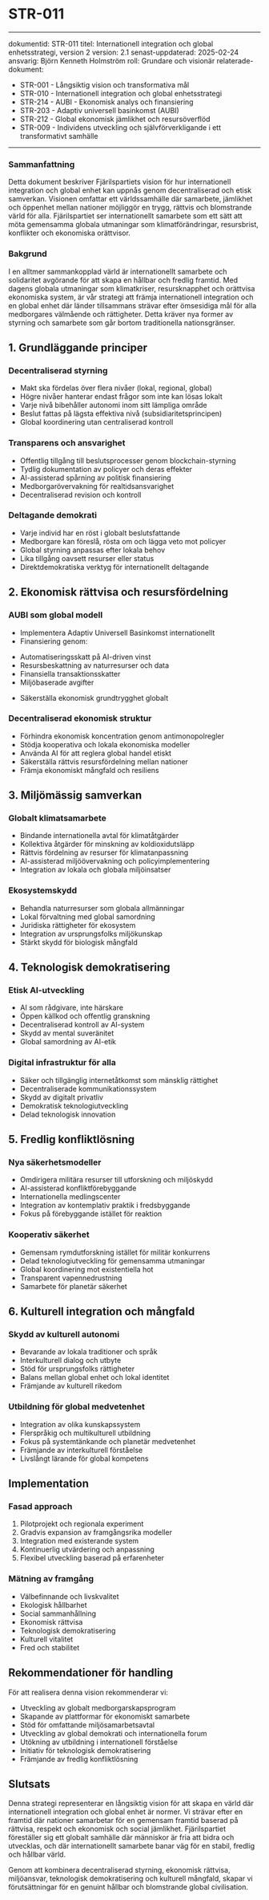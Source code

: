 # STR-011
---
dokumentid: STR-011
titel: Internationell integration och global enhetsstrategi, version 2
version: 2.1
senast-uppdaterad: 2025-02-24
ansvarig: Björn Kenneth Holmström
roll: Grundare och visionär
relaterade-dokument:
- STR-001 - Långsiktig vision och transformativa mål
- STR-010 - Internationell integration och global enhetsstrategi
- STR-214 - AUBI - Ekonomisk analys och finansiering
- STR-203 - Adaptiv universell basinkomst (AUBI)
- STR-212 - Global ekonomisk jämlikhet och resursöverflöd
- STR-009 - Individens utveckling och självförverkligande i ett transformativt samhälle

---

### Sammanfattning

Detta dokument beskriver Fjärilspartiets vision för hur internationell integration och global enhet kan uppnås genom decentraliserad och etisk samverkan. Visionen omfattar ett världssamhälle där samarbete, jämlikhet och öppenhet mellan nationer möjliggör en trygg, rättvis och blomstrande värld för alla. Fjärilspartiet ser internationellt samarbete som ett sätt att möta gemensamma globala utmaningar som klimatförändringar, resursbrist, konflikter och ekonomiska orättvisor.

### Bakgrund

I en alltmer sammankopplad värld är internationellt samarbete och solidaritet avgörande för att skapa en hållbar och fredlig framtid. Med dagens globala utmaningar som klimatkriser, resursknapphet och orättvisa ekonomiska system, är vår strategi att främja internationell integration och en global enhet där länder tillsammans strävar efter ömsesidiga mål för alla medborgares välmående och rättigheter. Detta kräver nya former av styrning och samarbete som går bortom traditionella nationsgränser.

## 1. Grundläggande principer

### Decentraliserad styrning
- Makt ska fördelas över flera nivåer (lokal, regional, global)
- Högre nivåer hanterar endast frågor som inte kan lösas lokalt
- Varje nivå bibehåller autonomi inom sitt lämpliga område
- Beslut fattas på lägsta effektiva nivå (subsidiaritetsprincipen)
- Global koordinering utan centraliserad kontroll

### Transparens och ansvarighet
- Offentlig tillgång till beslutsprocesser genom blockchain-styrning
- Tydlig dokumentation av policyer och deras effekter
- AI-assisterad spårning av politisk finansiering
- Medborgarövervakning för realtidsansvarighet
- Decentraliserad revision och kontroll

### Deltagande demokrati
- Varje individ har en röst i globalt beslutsfattande
- Medborgare kan föreslå, rösta om och lägga veto mot policyer
- Global styrning anpassas efter lokala behov
- Lika tillgång oavsett resurser eller status
- Direktdemokratiska verktyg för internationellt deltagande

## 2. Ekonomisk rättvisa och resursfördelning

### AUBI som global modell
- Implementera Adaptiv Universell Basinkomst internationellt
- Finansiering genom:
* Automatiseringsskatt på AI-driven vinst
* Resursbeskattning av naturresurser och data
* Finansiella transaktionsskatter
* Miljöbaserade avgifter
- Säkerställa ekonomisk grundtrygghet globalt

### Decentraliserad ekonomisk struktur
- Förhindra ekonomisk koncentration genom antimonopolregler
- Stödja kooperativa och lokala ekonomiska modeller
- Använda AI för att reglera global handel etiskt
- Säkerställa rättvis resursfördelning mellan nationer
- Främja ekonomiskt mångfald och resiliens

## 3. Miljömässig samverkan

### Globalt klimatsamarbete
- Bindande internationella avtal för klimatåtgärder
- Kollektiva åtgärder för minskning av koldioxidutsläpp 
- Rättvis fördelning av resurser för klimatanpassning
- AI-assisterad miljöövervakning och policyimplementering
- Integration av lokala och globala miljöinsatser

### Ekosystemskydd
- Behandla naturresurser som globala allmänningar
- Lokal förvaltning med global samordning
- Juridiska rättigheter för ekosystem
- Integration av ursprungsfolks miljökunskap
- Stärkt skydd för biologisk mångfald

## 4. Teknologisk demokratisering

### Etisk AI-utveckling
- AI som rådgivare, inte härskare
- Öppen källkod och offentlig granskning
- Decentraliserad kontroll av AI-system
- Skydd av mental suveränitet
- Global samordning av AI-etik

### Digital infrastruktur för alla
- Säker och tillgänglig internetåtkomst som mänsklig rättighet
- Decentraliserade kommunikationssystem
- Skydd av digitalt privatliv
- Demokratisk teknologiutveckling
- Delad teknologisk innovation

## 5. Fredlig konfliktlösning

### Nya säkerhetsmodeller
- Omdirigera militära resurser till utforskning och miljöskydd
- AI-assisterad konfliktförebyggande
- Internationella medlingscenter
- Integration av kontemplativ praktik i fredsbyggande
- Fokus på förebyggande istället för reaktion

### Kooperativ säkerhet
- Gemensam rymdutforskning istället för militär konkurrens
- Delad teknologiutveckling för gemensamma utmaningar
- Global koordinering mot existentiella hot
- Transparent vapennedrustning
- Samarbete för planetär säkerhet

## 6. Kulturell integration och mångfald

### Skydd av kulturell autonomi
- Bevarande av lokala traditioner och språk
- Interkulturell dialog och utbyte
- Stöd för ursprungsfolks rättigheter
- Balans mellan global enhet och lokal identitet
- Främjande av kulturell rikedom

### Utbildning för global medvetenhet
- Integration av olika kunskapssystem
- Flerspråkig och multikulturell utbildning
- Fokus på systemtänkande och planetär medvetenhet
- Främjande av interkulturell förståelse
- Livslångt lärande för global kompetens

## Implementation

### Fasad approach
1. Pilotprojekt och regionala experiment
2. Gradvis expansion av framgångsrika modeller
3. Integration med existerande system
4. Kontinuerlig utvärdering och anpassning
5. Flexibel utveckling baserad på erfarenheter

### Mätning av framgång
- Välbefinnande och livskvalitet
- Ekologisk hållbarhet
- Social sammanhållning
- Ekonomisk rättvisa
- Teknologisk demokratisering
- Kulturell vitalitet
- Fred och stabilitet

## Rekommendationer för handling

För att realisera denna vision rekommenderar vi:

- Utveckling av globalt medborgarskapsprogram
- Skapande av plattformar för ekonomiskt samarbete
- Stöd för omfattande miljösamarbetsavtal
- Utveckling av global demokrati och internationella forum
- Utökning av utbildning i internationell förståelse
- Initiativ för teknologisk demokratisering
- Främjande av fredlig konfliktlösning

## Slutsats

Denna strategi representerar en långsiktig vision för att skapa en värld där internationell integration och global enhet är normer. Vi strävar efter en framtid där nationer samarbetar för en gemensam framtid baserad på rättvisa, respekt och ekonomisk och social jämlikhet. Fjärilspartiet föreställer sig ett globalt samhälle där människor är fria att bidra och utvecklas, och där internationellt samarbete banar väg för en stabil, fredlig och hållbar värld.

Genom att kombinera decentraliserad styrning, ekonomisk rättvisa, miljöansvar, teknologisk demokratisering och kulturell mångfald, skapar vi förutsättningar för en genuint hållbar och blomstrande global civilisation.
